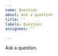 ```yaml
---
name: Question
about: Ask a question
title: ''
labels: Question
assignees: ''

---
```


Ask a question.
